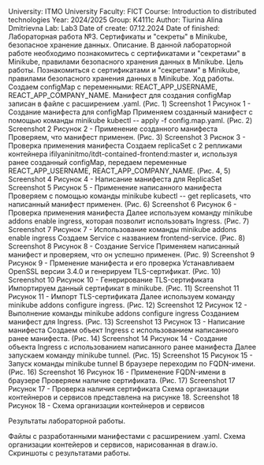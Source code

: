 University: ITMO University
Faculty: FICT
Course: Introduction to distributed technologies
Year: 2024/2025
Group: K4111c
Author: Tiurina Alina Dmitrievna
Lab: Lab3
Date of create: 07.12.2024
Date of finished:
Лабораторная работа №3.
Сертификаты и "секреты" в Minikube, безопасное хранение данных.
Описание.
В данной лабораторной работе необходимо познакомитесь с сертификатами и "секретами" в Minikube, правилами безопасного хранения данных в Minikube.
Цель работы.
Познакомиться с сертификатами и "секретами" в Minikube, правилами безопасного хранения данных в Minikube.
Ход работы.
Создаем configMap с переменными: REACT_APP_USERNAME, REACT_APP_COMPANY_NAME. Манифест для создания configMap записан в файле с расширением .yaml. (Рис. 1)
Screenshot 1
Рисунок 1 - Создание манифеста для configMap
Применяем созданный манифест с помощью команды minikube kubectl -- apply -f config.map.yaml. (Рис. 2)
Screenshot 2
Рисунок 2 - Применение созданного манифеста
Проверяем, что манифест применен. (Рис. 3)
Screenshot 3
Риснок 3 - Проверка применения манифеста
Создаем replicaSet с 2 репликами контейнера ifilyaninitmo/itdt-contained-frontend:master и, используя ранее созданный configMap, передаем переменные REACT_APP_USERNAME, REACT_APP_COMPANY_NAME. (Рис. 4, 5)
Screenshot 4
Рисунок 4 - Написание манифеста для ReplicaSet
Screenshot 5
Рисунок 5 - Применение написанного манифеста
Проверяем с помощью команды minikube kubectl -- get replicasets, что написанный манифест применен. (Рис. 6)
Screenshot 6
Рисунок 6 - Проверка применения манифеста
Далее используем команду minikube addons enable ingress, которая позволит использовать Ingress. (Рис. 7)
Screenshot 7
Рисунок 7 - Использование команды minikube addons enable ingress
Создаем Service с названием frontend-service. (Рис. 8)
Screenshot 8
Рисунок 8 - Создание Service
Применяем написанный манифест и проверяем, что он успешно применен. (Рис. 9)
Screenshot 9
Рисунок 9 - Прменение манифеста и его проверка
Устанавливаем OpenSSL версии 3.4.0 и генерируем TLS-сертификат. (Рис. 10)
Screenshot 10
Рисунок 10 - Генерирование TLS-сертификата
Импортируем данный сертификат в minikube. (Рис. 11)
Screenshot 11
Рисунок 11 - Импорт TLS-сертификата
Далее используем команду minikube addons configure ingress. (Рис. 12)
Screenshot 12
Рисунок 12 - Выполнение команды minikube addons configure ingress
Созданием манифест для Ingress. (Рис. 13)
Screenshot 13
Рисунок 13 - Написание манифеста
Создаем объект Ingress с использованием написанного ранее манифеста. (Рис. 14)
Screenshot 14
Рисунок 14 - Создание объекта Ingress с использованием написанного ранее манифеста
Далее запускаем команду minikube tunnel. (Рис. 15)
Screenshot 15
Рисунок 15 - Запуск команды minikube tunnel
В браузере переходим по FQDN-имени. (Рис. 16)
Screenshot 16
Рисунок 16 - Применение FQDN-имени в браузере
Проверяем наличие сертификата. (Рис. 17)
Screenshot 17
Рисунок 17 - Проверка наличия сертификата
Схема организации контейнеров и сервисов представлена на рисунке 18.
Screenshot 18
Рисунок 18 - Схема организации контейнеров и сервисов

Результаты лабораторной работы.

Файлы с разработанными манифестами с расширением .yaml.
Схема организации контейеров и сервисов, нарисованная в draw.io.
Скриншоты c результатами работы.
